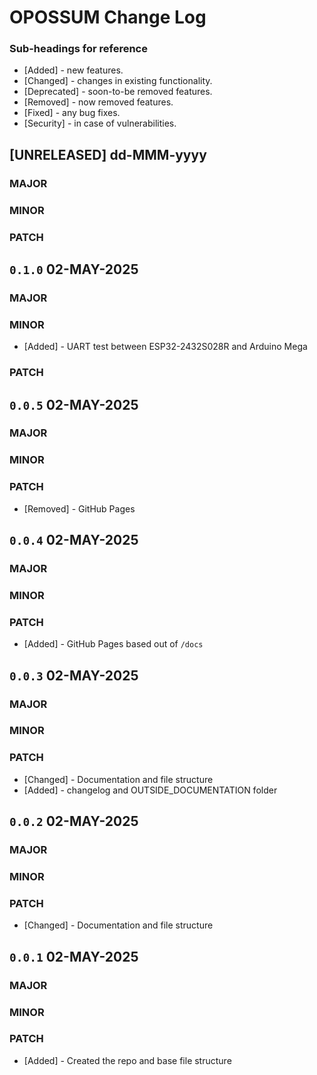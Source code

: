 # OPOSSUM Change Log

### Sub-headings for reference
- [Added] - new features.
- [Changed] - changes in existing functionality.
- [Deprecated] - soon-to-be removed features.
- [Removed] - now removed features.
- [Fixed] - any bug fixes.
- [Security] - in case of vulnerabilities.

<!------------------------------------------------------------>
## [UNRELEASED] dd-MMM-yyyy

### MAJOR

### MINOR

### PATCH

<!------------------------------------------------------------>
## `0.1.0` 02-MAY-2025

### MAJOR

### MINOR
- [Added] - UART test between ESP32-2432S028R and Arduino Mega

### PATCH

<!------------------------------------------------------------>
## `0.0.5` 02-MAY-2025

### MAJOR

### MINOR

### PATCH
- [Removed] - GitHub Pages

<!------------------------------------------------------------>
## `0.0.4` 02-MAY-2025

### MAJOR

### MINOR

### PATCH
- [Added] - GitHub Pages based out of `/docs`

<!------------------------------------------------------------>
## `0.0.3` 02-MAY-2025

### MAJOR

### MINOR

### PATCH
- [Changed] - Documentation and file structure
- [Added] - changelog and OUTSIDE_DOCUMENTATION folder

<!------------------------------------------------------------>
## `0.0.2` 02-MAY-2025

### MAJOR

### MINOR

### PATCH
- [Changed] - Documentation and file structure

<!------------------------------------------------------------>
## `0.0.1` 02-MAY-2025

### MAJOR

### MINOR

### PATCH
- [Added] - Created the repo and base file structure